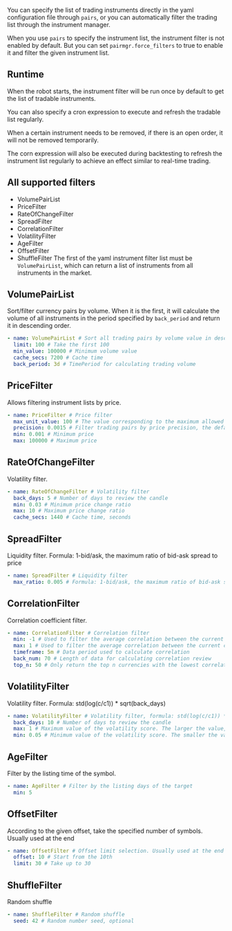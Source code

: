 You can specify the list of trading instruments directly in the yaml configuration file through `pairs`, or you can automatically filter the trading list through the instrument manager.

When you use `pairs` to specify the instrument list, the instrument filter is not enabled by default. But you can set `pairmgr.force_filters` to true to enable it and filter the given instrument list.

## Runtime
When the robot starts, the instrument filter will be run once by default to get the list of tradable instruments.

You can also specify a cron expression to execute and refresh the tradable list regularly.

When a certain instrument needs to be removed, if there is an open order, it will not be removed temporarily.

The corn expression will also be executed during backtesting to refresh the instrument list regularly to achieve an effect similar to real-time trading.

## All supported filters
* VolumePairList
* PriceFilter
* RateOfChangeFilter
* SpreadFilter
* CorrelationFilter
* VolatilityFilter
* AgeFilter
* OffsetFilter
* ShuffleFilter
  The first of the yaml instrument filter list must be `VolumePairList`, which can return a list of instruments from all instruments in the market.

## VolumePairList
Sort/filter currency pairs by volume. When it is the first, it will calculate the volume of all instruments in the period specified by `back_period` and return it in descending order.
```yaml
- name: VolumePairList # Sort all trading pairs by volume value in descending order
  limit: 100 # Take the first 100
  min_value: 100000 # Minimum volume value
  cache_secs: 7200 # Cache time
  back_period: 3d # TimePeriod for calculating trading volume
```
## PriceFilter
Allows filtering instrument lists by price.
```yaml
- name: PriceFilter # Price filter
  max_unit_value: 100 # The value corresponding to the maximum allowed unit price change (for the pricing currency, usually USDT).
  precision: 0.0015 # Filter trading pairs by price precision, the default minimum price change unit is 0.1%
  min: 0.001 # Minimum price
  max: 100000 # Maximum price
```
## RateOfChangeFilter
Volatility filter.
```yaml
- name: RateOfChangeFilter # Volatility filter
  back_days: 5 # Number of days to review the candle
  min: 0.03 # Minimum price change ratio
  max: 10 # Maximum price change ratio
  cache_secs: 1440 # Cache time, seconds
```
## SpreadFilter
Liquidity filter. Formula: 1-bid/ask, the maximum ratio of bid-ask spread to price
```yaml
- name: SpreadFilter # Liquidity filter
  max_ratio: 0.005 # Formula: 1-bid/ask, the maximum ratio of bid-ask spread to price
```
## CorrelationFilter
Correlation coefficient filter.
```yaml
- name: CorrelationFilter # Correlation filter
  min: -1 # Used to filter the average correlation between the current currency and the entire market; the default is 0, which means it is not enabled
  max: 1 # Used to filter the average correlation between the current currency and the entire market; the default is 0, which means it is not enabled
  timeframe: 5m # Data period used to calculate correlation
  back_num: 70 # Length of data for calculating correlation review
  top_n: 50 # Only return the top n currencies with the lowest correlation, the default is 0 and there is no limit
```
## VolatilityFilter
Volatility filter. Formula: std(log(c/c1)) * sqrt(back_days)
```yaml
- name: VolatilityFilter # Volatility filter, formula: std(log(c/c1)) * sqrt(back_days)
  back_days: 10 # Number of days to review the candle
  max: 1 # Maximum value of the volatility score. The larger the value, the more it allows for some targets that change very drastically at the 1d level
  min: 0.05 # Minimum value of the volatility score. The smaller the value, the more it allows for some targets that change very little at the 1d level
```
## AgeFilter
Filter by the listing time of the symbol.
```yaml
- name: AgeFilter # Filter by the listing days of the target
  min: 5
```
## OffsetFilter
According to the given offset, take the specified number of symbols. Usually used at the end
```yaml
- name: OffsetFilter # Offset limit selection. Usually used at the end
  offset: 10 # Start from the 10th
  limit: 30 # Take up to 30
```
## ShuffleFilter
Random shuffle
```yaml
- name: ShuffleFilter # Random shuffle
  seed: 42 # Random number seed, optional
```
